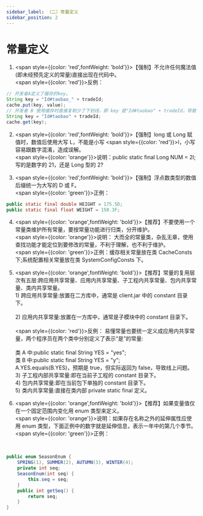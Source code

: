 ```yaml
---
sidebar_label: （二）常量定义
sidebar_position: 2
---
```

# 常量定义
1. <span style={{color: 'red',fontWeight: 'bold'}}>【强制】</span>不允许任何魔法值(即未经预先定义的常量)直接出现在代码中。 
<br/><span style={{color: 'red'}}>反例：</span>
```java
// 开发者A定义了缓存的key。
String key = "Id#taobao_" + tradeId;
cache.put(key, value);
// 开发者 B 使用缓存时直接复制少了下划线，即 key 是"Id#taobao" + tradeId，导致出现故障。 
String key = "Id#taobao" + tradeId;
cache.get(key);
```

2. <span style={{color: 'red',fontWeight: 'bold'}}>【强制】</span>long 或 Long 赋值时，数值后使用大写 L，不能是小写 <span style={{color: 'red'}}>l</span>，小写容易跟数字混淆，造成误解。
<br /><span style={{color: 'orange'}}>说明：</span>public static final Long NUM = 2l; 写的是数字的 21，还是 Long 型的 2?

3. <span style={{color: 'red',fontWeight: 'bold'}}>【强制】</span>浮点数类型的数值后缀统一为大写的 D 或 F。 
<br/><span style={{color: 'green'}}>正例：</span>
```java
public static final double HEIGHT = 175.5D;
public static final float WEIGHT = 150.3F;
```

4. <span style={{color: 'orange',fontWeight: 'bold'}}>【推荐】</span>不要使用一个常量类维护所有常量，要按常量功能进行归类，分开维护。
<br /><span style={{color: 'orange'}}>说明：</span>
大而全的常量类，杂乱无章，使用查找功能才能定位到要修改的常量，不利于理解，也不利于维护。 
<br/><span style={{color: 'green'}}>正例：</span>缓存相关常量放在类 CacheConsts 下;系统配置相关常量放在类 SystemConfigConsts 下。

5. <span style={{color: 'orange',fontWeight: 'bold'}}>【推荐】</span>常量的复用层次有五层:跨应用共享常量、应用内共享常量、子工程内共享常量、包内共享常 量、类内共享常量。
<br />1) 跨应用共享常量:放置在二方库中，通常是 client.jar 中的 constant 目录下。  
<br />2) 应用内共享常量:放置在一方库中，通常是子模块中的 constant 目录下。  
 <br/><span style={{color: 'red'}}>反例：</span>
 易懂常量也要统一定义成应用内共享常量，两个程序员在两个类中分别定义了表示“是”的常量:   
 <br />类 A 中:public static final String YES = "yes";
 <br />类 B 中:public static final String YES = "y";
 <br />A.YES.equals(B.YES)，预期是 true，但实际返回为 false，导致线上问题。
<br />3) 子工程内部共享常量:即在当前子工程的 constant 目录下。
<br />4) 包内共享常量:即在当前包下单独的 constant 目录下。
<br />5) 类内共享常量:直接在类内部 private static final 定义。

6. <span style={{color: 'orange',fontWeight: 'bold'}}>【推荐】</span>如果变量值仅在一个固定范围内变化用 enum 类型来定义。
<br /><span style={{color: 'orange'}}>说明：</span>如果存在名称之外的延伸属性应使用 enum 类型，下面正例中的数字就是延伸信息，表示一年中的第几个季节。 
<br/><span style={{color: 'green'}}>正例：</span>
<br/>

```java
public enum SeasonEnum {
	SPRING(1), SUMMER(2), AUTUMN(3), WINTER(4);
	private int seq;
	SeasonEnum(int seq) {
		this.seq = seq; 
	}
	public int getSeq() {
		return seq;
	} 
}
```
